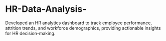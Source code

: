 # HR-Data-Analysis-
Developed an HR analytics dashboard to track employee performance, attrition trends, and workforce demographics, providing  actionable insights for HR decision-making.  
